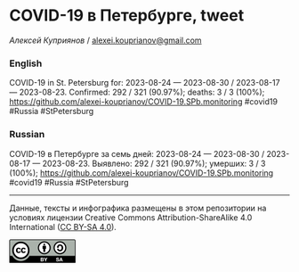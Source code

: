 # COVID-19 в Петербурге, tweet

*Алексей Куприянов* / <alexei.kouprianov@gmail.com>

### English

<!-- COVID-19 in St. Petersburg for: 2023-08-24 --- 2023-08-30 / 2023-08-17 --- 2023-08-23. Сonfirmed: 292 / 321 (90.97%); hospitalized:  /   (); deaths: 3 / 3 (100%); https://github.com/alexei-kouprianov/COVID-19.SPb.monitoring #covid19 #Russia #StPetersburg -->

COVID-19 in St. Petersburg for: 2023-08-24 — 2023-08-30 / 2023-08-17 —
2023-08-23. Сonfirmed: 292 / 321 (90.97%); deaths: 3 / 3 (100%);
<https://github.com/alexei-kouprianov/COVID-19.SPb.monitoring> \#covid19
\#Russia \#StPetersburg

### Russian

<!-- COVID-19 в Петербурге за семь дней: 2023-08-24 --- 2023-08-30 / 2023-08-17 --- 2023-08-23. Выявлено: 292 / 321 (90.97%); госпитализировано:  /   (); умерших: 3 / 3 (100%); https://github.com/alexei-kouprianov/COVID-19.SPb.monitoring #covid19 #Russia #StPetersburg -->

COVID-19 в Петербурге за семь дней: 2023-08-24 — 2023-08-30 / 2023-08-17
— 2023-08-23. Выявлено: 292 / 321 (90.97%); умерших: 3 / 3 (100%);
<https://github.com/alexei-kouprianov/COVID-19.SPb.monitoring> \#covid19
\#Russia \#StPetersburg

------------------------------------------------------------------------

Данные, тексты и инфографика размещены в этом репозитории на условиях
лицензии Creative Commons Attribution-ShareAlike 4.0 International ([CC
BY-SA 4.0](https://creativecommons.org/licenses/by-sa/4.0/)).

![](../misc/CC-BY-SA-icon.png "CC-BY-SA")
